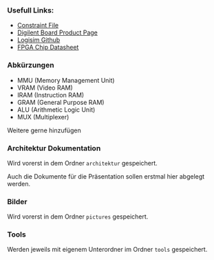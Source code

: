 ### Usefull Links:

- [Constraint File](https://github.com/Digilent/digilent-xdc/blob/master/Arty-A7-35-Master.xdc)
- [Digilent Board Product Page](https://digilent.com/reference/programmable-logic/arty-a7/start)
- [Logisim Github](https://github.com/logisim-evolution/logisim-evolution?tab=readme-ov-file#download)
- [FPGA Chip Datasheet](https://docs.amd.com/v/u/en-US/ds180_7Series_Overview)

### Abkürzungen
- MMU (Memory Management Unit)
- VRAM (Video RAM)
- IRAM (Instruction RAM)
- GRAM (General Purpose RAM)
- ALU (Arithmetic Logic Unit)
- MUX (Multiplexer)

Weitere gerne hinzufügen

### Architektur Dokumentation

Wird vorerst in dem Ordner `architektur` gespeichert.

Auch die Dokumente für die Präsentation sollen erstmal hier abgelegt werden.
    

### Bilder

Wird vorerst in dem Ordner `pictures` gespeichert.

### Tools

Werden jeweils mit eigenem Unterordner im Ordner `tools` gespeichert.

    



